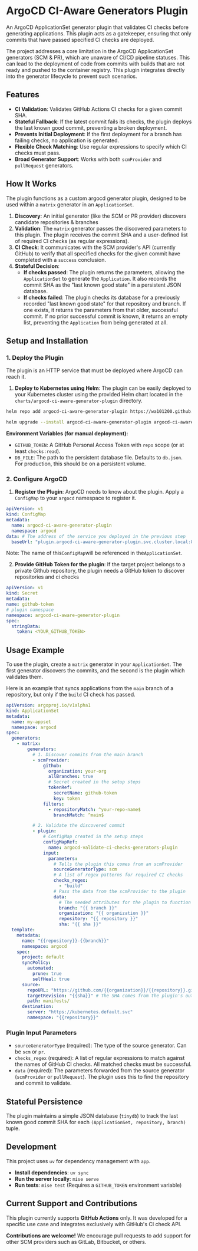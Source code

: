 # ArgoCD CI-Aware Generators Plugin

An ArgoCD ApplicationSet generator plugin that validates CI checks before generating applications. This plugin acts as a gatekeeper, ensuring that only commits that have passed specified CI checks are deployed.

The project addresses a core limitation in the ArgoCD ApplicationSet generators (SCM & PR), which are unaware of CI/CD pipeline statuses. This can lead to the deployment of code from commits with builds that are not ready and pushed to the container registry. This plugin integrates directly into the generator lifecycle to prevent such scenarios.

## Features

- **CI Validation**: Validates GitHub Actions CI checks for a given commit SHA.
- **Stateful Fallback**: If the latest commit fails its checks, the plugin deploys the last known good commit, preventing a broken deployment.
- **Prevents Initial Deployment**: If the first deployment for a branch has failing checks, no application is generated.
- **Flexible Check Matching**: Use regular expressions to specify which CI checks must pass.
- **Broad Generator Support**: Works with both `scmProvider` and `pullRequest` generators.

## How It Works

The plugin functions as a custom argocd generator plugin, designed to be used within a `matrix` generator in an `ApplicationSet`.

1. **Discovery**: An initial generator (like the SCM or PR provider) discovers candidate repositories & branches
2. **Validation**: The `matrix` generator passes the discovered parameters to this plugin. The plugin receives the commit SHA and a user-defined list of required CI checks (as regular expressions).
3. **CI Check**: It communicates with the SCM provider's API (currently GitHub) to verify that all specified checks for the given commit have completed with a `success` conclusion.
4. **Stateful Decision**:
   - **If checks passed**: The plugin returns the parameters, allowing the `ApplicationSet` to generate the `Application`. It also records the commit SHA as the "last known good state" in a persistent JSON database.
   - **If checks failed**: The plugin checks its database for a previously recorded "last known good state" for that repository and branch. If one exists, it returns the parameters from that older, successful commit. If no prior successful commit is known, it returns an empty list, preventing the `Application` from being generated at all.

## Setup and Installation

### 1. Deploy the Plugin

The plugin is an HTTP service that must be deployed where ArgoCD can reach it.

1. **Deploy to Kubernetes using Helm**:
   The plugin can be easily deployed to your Kubernetes cluster using the provided Helm chart located in the `charts/argocd-ci-aware-generator-plugin` directory.

```sh
helm repo add argocd-ci-aware-generator-plugin https://wa101200.github.io/argocd-ci-aware-generator

helm upgrade --install argocd-ci-aware-generator-plugin argocd-ci-aware-generator-plugin/argocd-ci-aware-generator-plugin --namespace argocd-ci-aware-generator-plugin --create-namespace
```

**Environment Variables (for manual deployment):**

- `GITHUB_TOKEN`: A GitHub Personal Access Token with `repo` scope (or at least `checks:read`).
- `DB_FILE`: The path to the persistent database file. Defaults to `db.json`. For production, this should be on a persistent volume.

### 2. Configure ArgoCD

1. **Register the Plugin**:
   ArgoCD needs to know about the plugin. Apply a `ConfigMap` to your `argocd` namespace to register it.

```yaml
apiVersion: v1
kind: ConfigMap
metadata:
  name: argocd-ci-aware-generator-plugin
  namespace: argocd
data: # The address of the service you deployed in the previous step
  baseUrl: "plugin.argocd-ci-aware-generator-plugin.svc.cluster.local:8080"
```

Note: The name of this`ConfigMap`will be referenced in the`ApplicationSet`.

2. **Provide GitHub Token for the plugin**:
   If the target project belongs to a private Github repository, the plugin needs a GitHub token to discover repositories and ci checks

```yaml
apiVersion: v1
kind: Secret
metadata:
name: github-token
# plugin namespace
namespace: argocd-ci-aware-generator-plugin
spec:
  stringData:
    token: <YOUR_GITHUB_TOKEN>
```

## Usage Example

To use the plugin, create a `matrix` generator in your `ApplicationSet`. The first generator discovers the commits, and the second is the plugin which validates them.

Here is an example that syncs applications from the `main` branch of a repository, but only if the `build` CI check has passed.

```yaml
apiVersion: argoproj.io/v1alpha1
kind: ApplicationSet
metadata:
  name: my-appset
  namespace: argocd
spec:
  generators:
    - matrix:
        generators:
          # 1. Discover commits from the main branch
          - scmProvider:
              github:
                organization: your-org
                allBranches: true
                # Secret created in the setup steps
                tokenRef:
                  secretName: github-token
                  key: token
              filters:
                - repositoryMatch: ^your-repo-name$
                  branchMatch: ^main$

          # 2. Validate the discovered commit
          - plugin:
              # ConfigMap created in the setup steps
              configMapRef:
                name: argocd-validate-ci-checks-generators-plugin
              input:
                parameters:
                  # Tells the plugin this comes from an scmProvider
                  sourceGeneratorType: scm
                  # A list of regex patterns for required CI checks
                  checks_regex:
                    - "build"
                  # Pass the data from the scmProvider to the plugin
                  data:
                    # The needed attributes for the plugin to function with SCM generator, you can pass other attributes as well and they would be forwarded to the template
                    branch: "{{ branch }}"
                    organization: "{{ organization }}"
                    repository: "{{ repository }}"
                    sha: "{{ sha }}"
  template:
    metadata:
      name: "{{repository}}-{{branch}}"
      namespace: argocd
    spec:
      project: default
      syncPolicy:
        automated:
          prune: true
          selfHeal: true
      source:
        repoURL: "https://github.com/{{organization}}/{{repository}}.git"
        targetRevision: "{{sha}}" # The SHA comes from the plugin's output
        path: manifests/
      destination:
        server: "https://kubernetes.default.svc"
        namespace: "{{repository}}"
```

### Plugin Input Parameters

- `sourceGeneratorType` (required): The type of the source generator. Can be `scm` or `pr`.
- `checks_regex` (required): A list of regular expressions to match against the names of GitHub CI checks. All matched checks must be successful.
- `data` (required): The parameters forwarded from the source generator (`scmProvider` or `pullRequest`). The plugin uses this to find the repository and commit to validate.

## Stateful Persistence

The plugin maintains a simple JSON database (`tinydb`) to track the last known good commit SHA for each `(ApplicationSet, repository, branch)` tuple.

## Development

This project uses `uv` for dependency management with `app`.

- **Install dependencies**: `uv sync`
- **Run the server locally**: `mise serve`
- **Run tests**: `mise test` (Requires a `GITHUB_TOKEN` environment variable)

## Current Support and Contributions

This plugin currently supports **GitHub Actions** only. It was developed for a specific use case and integrates exclusively with GitHub's CI check API.

**Contributions are welcome!** We encourage pull requests to add support for other SCM providers such as GitLab, Bitbucket, or others.

